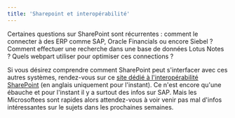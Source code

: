 ```yaml
---
title: 'Sharepoint et interopérabilité'
---
```


Certaines questions sur SharePoint sont récurrentes : comment le connecter à des ERP comme SAP, Oracle Financials ou encore Siebel ? Comment effectuer une recherche dans une base de données Lotus Notes ? Quels webpart utiliser pour optimiser ces connections ?

<!-- more -->

Si vous désirez comprendre comment SharePoint peut s'interfacer avec ces autres systèmes, rendez-vous sur ce [site dédié à l'interopérabilité SharePoint](http://technet.microsoft.com/en-us/library/bb496474.aspx) (en anglais uniquement pour l'instant). Ce n'est encore qu'une ébauche et pour l'instant il y a surtout des infos sur SAP. Mais les Microsoftees sont rapides alors attendez-vous à voir venir pas mal d'infos intéressantes sur le sujets dans les prochaines semaines.

